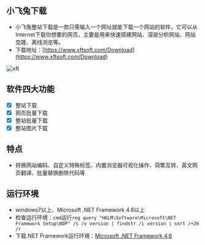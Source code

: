 ## 小飞兔下载

- 小飞兔整站下载是一款只需输入一个网址就能下载一个网站的软件，它可以从Internet下载你想要的网页，主要是用来快速搭建网站、深层分析网站、网站克隆、离线浏览等。
- 下载地址：[https://www.xftsoft.com/Download](https://www.xftsoft.com/Download)

![xft](https://xftsoft.github.io/static/image/xft.png)

## 软件四大功能

- [x] 整站下载
- [x] 网页批量下载
- [x] 整站批量下载
- [x] 整站图片下载

## 特点

- 转换网站编码、自定义特殊标签、内置浏览器可视化操作、简繁互转、英文网页翻译、批量替换删除代码等

## 运行环境

- windows7以上、Microsoft .NET Framework 4.6以上
- 检查运行环境：`cmd`运行`reg query "HKLM\Software\Microsoft\NET Framework Setup\NDP" /s /v version | findstr /i version | sort /+26 /r`
- 下载.NET Framework运行环境：[Microsoft .NET Framework 4.6](https://download.microsoft.com/download/C/3/A/C3A5200B-D33C-47E9-9D70-2F7C65DAAD94/NDP46-KB3045557-x86-x64-AllOS-ENU.exe)
